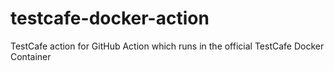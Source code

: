 # testcafe-docker-action
TestCafe action for GitHub Action which runs in the official TestCafe Docker Container
